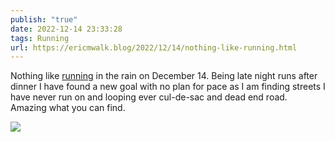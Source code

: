 ```yaml
---
publish: "true"
date: 2022-12-14 23:33:28
tags: Running
url: https://ericmwalk.blog/2022/12/14/nothing-like-running.html
---
```


Nothing like [running](http://www.strava.com/activities/8249980985) in the rain on December 14. Being late night runs after dinner I have found a new goal with no plan for pace as I am finding streets I have never run on and looping ever cul-de-sac and dead end road. Amazing what you can find.

![](https://ericmwalk.blog/uploads/2024/img-1352.jpg)